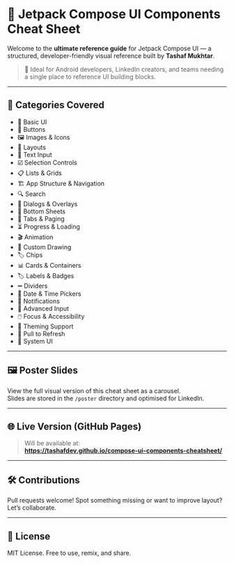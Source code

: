 # 🎨 Jetpack Compose UI Components Cheat Sheet

Welcome to the **ultimate reference guide** for Jetpack Compose UI — a structured, developer-friendly visual reference built by **Tashaf Mukhtar**.

> 📌 Ideal for Android developers, LinkedIn creators, and teams needing a single place to reference UI building blocks.

---

## 📘 Categories Covered

- 🎨 Basic UI
- 🔲 Buttons
- 🖼️ Images & Icons
- 📐 Layouts
- 📝 Text Input
- ☑️ Selection Controls
- 📋 Lists & Grids
- 🏗️ App Structure & Navigation
- 🔍 Search
- 💬 Dialogs & Overlays
- 📑 Bottom Sheets
- 📑 Tabs & Paging
- ⏳ Progress & Loading
- 🎬 Animation
- 🎨 Custom Drawing
- 🏷️ Chips
- 📊 Cards & Containers
- 🏷️ Labels & Badges
- ➖ Dividers
- 📅 Date & Time Pickers
- 🔔 Notifications
- 🎯 Advanced Input
- 🖱️ Focus & Accessibility
- 🎨 Theming Support
- 🔄 Pull to Refresh
- 📱 System UI

---

## 🖼 Poster Slides

View the full visual version of this cheat sheet as a carousel.  
Slides are stored in the `/poster` directory and optimised for LinkedIn.

---

## 🌐 Live Version (GitHub Pages)

> Will be available at:  
**https://tashafdev.github.io/compose-ui-components-cheatsheet/**

---

## 🛠 Contributions

Pull requests welcome! Spot something missing or want to improve layout? Let’s collaborate.

---

## 📄 License

MIT License. Free to use, remix, and share.

